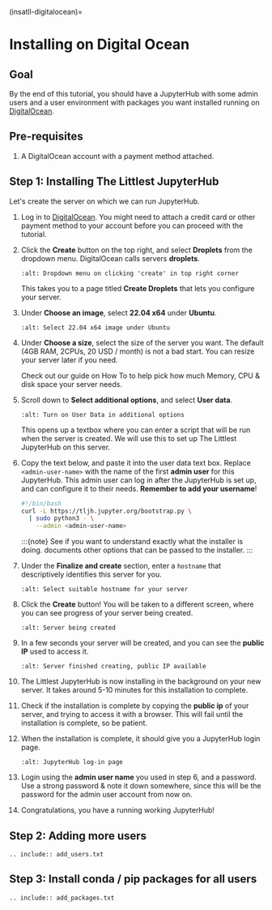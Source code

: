 (insatll-digitalocean)=

# Installing on Digital Ocean

## Goal

By the end of this tutorial, you should have a JupyterHub with some admin
users and a user environment with packages you want installed running on
[DigitalOcean](https://digitalocean.com).

## Pre-requisites

1. A DigitalOcean account with a payment method attached.

## Step 1: Installing The Littlest JupyterHub

Let's create the server on which we can run JupyterHub.

1.  Log in to [DigitalOcean](https://digitalocean.com). You might need to
    attach a credit card or other payment method to your account before you
    can proceed with the tutorial.

2.  Click the **Create** button on the top right, and select **Droplets** from
    the dropdown menu. DigitalOcean calls servers **droplets**.

    ```{image} ../images/providers/digitalocean/create-menu.png
    :alt: Dropdown menu on clicking 'create' in top right corner
    ```

    This takes you to a page titled **Create Droplets** that lets you configure
    your server.

3.  Under **Choose an image**, select **22.04 x64** under **Ubuntu**.

    ```{image} ../images/providers/digitalocean/select-image.png
    :alt: Select 22.04 x64 image under Ubuntu
    ```

4.  Under **Choose a size**, select the size of the server you want. The default
    (4GB RAM, 2CPUs, 20 USD / month) is not a bad start. You can resize your server
    later if you need.

    Check out our guide on How To [](/howto/admin/resource-estimation) to help pick
    how much Memory, CPU & disk space your server needs.

5.  Scroll down to **Select additional options**, and select **User data**.

    ```{image} ../images/providers/digitalocean/additional-options.png
    :alt: Turn on User Data in additional options
    ```

    This opens up a textbox where you can enter a script that will be run
    when the server is created. We will use this to set up The Littlest JupyterHub
    on this server.

6.  Copy the text below, and paste it into the user data text box. Replace
    `<admin-user-name>` with the name of the first **admin user** for this
    JupyterHub. This admin user can log in after the JupyterHub is set up, and
    can configure it to their needs. **Remember to add your username**!

    ```bash
    #!/bin/bash
    curl -L https://tljh.jupyter.org/bootstrap.py \
      | sudo python3 - \
        --admin <admin-user-name>
    ```

    :::{note}
    See [](/topic/installer-actions) if you want to understand exactly what the installer is doing.
    [](/topic/customizing-installer) documents other options that can be passed to the installer.
    :::

7.  Under the **Finalize and create** section, enter a `hostname` that descriptively
    identifies this server for you.

    ```{image} ../images/providers/digitalocean/hostname.png
    :alt: Select suitable hostname for your server
    ```

8.  Click the **Create** button! You will be taken to a different screen,
    where you can see progress of your server being created.

    ```{image} ../images/providers/digitalocean/server-create-wait.png
    :alt: Server being created
    ```

9.  In a few seconds your server will be created, and you can see the **public IP**
    used to access it.

    ```{image} ../images/providers/digitalocean/server-create-done.png
    :alt: Server finished creating, public IP available
    ```

10. The Littlest JupyterHub is now installing in the background on your new server.
    It takes around 5-10 minutes for this installation to complete.

11. Check if the installation is complete by copying the **public ip**
    of your server, and trying to access it with a browser. This will fail until
    the installation is complete, so be patient.

12. When the installation is complete, it should give you a JupyterHub login page.

    ```{image} ../images/first-login.png
    :alt: JupyterHub log-in page
    ```

13. Login using the **admin user name** you used in step 6, and a password. Use a
    strong password & note it down somewhere, since this will be the password for
    the admin user account from now on.

14. Congratulations, you have a running working JupyterHub!

## Step 2: Adding more users

```{eval-rst}
.. include:: add_users.txt
```

## Step 3: Install conda / pip packages for all users

```{eval-rst}
.. include:: add_packages.txt
```
